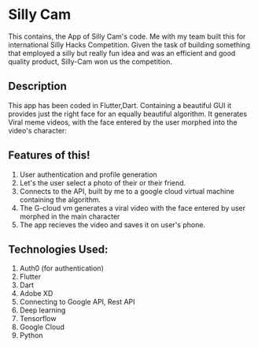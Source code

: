 # Silly Cam

This contains, the App of Silly Cam's code. Me with my team built this for international Silly Hacks Competition. Given the task of building something that employed a silly but really fun idea and was an efficient and good quality product, Silly-Cam won us the competition. 

## Description

This app has been coded in  Flutter,Dart. Containing a beautiful GUI it provides just the right face for an equally beautiful algorithm.
It generates Viral meme videos, with the face entered by the user morphed into the video's character:

## Features of this!
  1. User authentication and profile generation
  2. Let's the user select a photo of their or their friend.
  3. Connects to the API, built by me to a google cloud virtual machine containing the algorithm.
  4. The G-cloud vm generates a viral video with the face entered by user morphed in the main character
  5. The app recieves the video and saves it on user's phone.
  
 ## Technologies Used:
  1. Auth0 (for authentication)
  2. Flutter
  3. Dart
  4. Adobe XD
  5. Connecting to Google API, Rest API
  7. Deep learning
  8. Tensorflow
  9. Google Cloud
  10. Python
